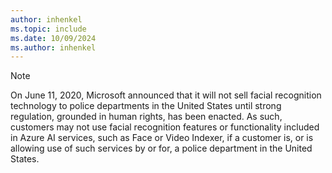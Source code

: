 ```yaml
---
author: inhenkel
ms.topic: include
ms.date: 10/09/2024
ms.author: inhenkel
---
```


> [!NOTE]
> On June 11, 2020, Microsoft announced that it will not sell facial recognition technology to police departments in the United States until strong regulation, grounded in human rights, has been enacted. As such, customers may not use facial recognition features or functionality included in Azure AI services, such as Face or Video Indexer, if a customer is, or is allowing use of such services by or for, a police department in the United States.
